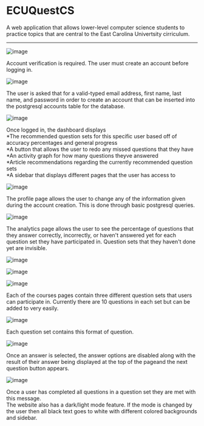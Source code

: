 # ECUQuestCS
A web application that allows lower-level computer science students to practice topics that are central to the East Carolina Univertsity cirriculum.

--------------------------------------------------------------------------

![image](https://user-images.githubusercontent.com/92465197/211129997-5e151c0e-2fd6-4501-b304-72130257ad05.png)

Account verification is required. The user must create an account before logging in.

![image](https://user-images.githubusercontent.com/92465197/211130013-d72c0b79-f4ad-4f60-b1a6-03f443b6a6ef.png)

The user is asked that for a valid-typed email address, first name, last name, and password in order to create an account that can be inserted into the postgresql accounts table for the database.

![image](https://user-images.githubusercontent.com/92465197/211130070-d794c6f5-7e77-4df9-a643-897ad5a68b67.png)

Once logged in, the dashboard displays<br/>
*The recommended question sets for this specific user based off of accuracy percentages and general progress<br/>
*A button that allows the user to redo any missed questions that they have<br/>
*An activity graph for how many questions theyve answered<br/>
*Article recommendations regarding the currently recommended question sets<br/>
*A sidebar that displays different pages that the user has access to<br/>

![image](https://user-images.githubusercontent.com/92465197/211130235-d2cce0e7-2230-494d-8702-97ec99f85a05.png)

The profile page allows the user to change any of the information given during the account creation. This is done through basic postgresql queries.

![image](https://user-images.githubusercontent.com/92465197/211130267-474a6ca1-ce30-479d-baea-ebd4cd8f6de8.png)

The analytics page allows the user to see the percentage of questions that they answer correctly, incorrectly, or haven't answered yet for each question set they have participated in. Question sets that they haven't done yet are invisible.

![image](https://user-images.githubusercontent.com/92465197/211130314-db81ca32-6f53-4cb2-b1f7-90a0eb03711e.png)

![image](https://user-images.githubusercontent.com/92465197/211130283-f1e0a2e1-b297-4b66-a078-887c4072254e.png)

![image](https://user-images.githubusercontent.com/92465197/211130286-592aaadb-1089-4422-b267-acbd6295e5c6.png)

Each of the courses pages contain three different question sets that users can participate in. Currently there are 10 questions in each set but can be added to very easily.

![image](https://user-images.githubusercontent.com/92465197/211130342-7bcb769e-3b2f-4047-91a9-2fb9794f3557.png)

Each question set contains this format of question. 

![image](https://user-images.githubusercontent.com/92465197/211130346-b10b24ed-4b60-4d89-89b2-a0487f3cf78e.png)

Once an answer is selected, the answer options are disabled along with the result of their answer being displayed at the top of the pageand the next question button appears.

![image](https://user-images.githubusercontent.com/92465197/211130325-9c003621-661f-4b78-9b3b-3148f03ea53b.png)

Once a user has completed all questions in a question set they are met with this message.<br/>
The website also has a dark/light mode feature. If the mode is changed by the user then all black text goes to white with different colored backgrounds and sidebar.


